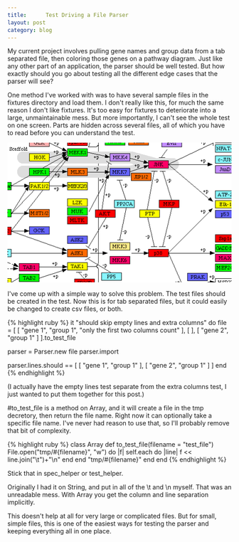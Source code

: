 ```yaml
---
title:      Test Driving a File Parser
layout: post
category: blog
---
```

<p>
My current project involves pulling gene names and group data from a tab separated file, then coloring those genes on a pathway diagram. Just like any other part of an application, the parser should be well tested. But how exactly should you go about testing all the different edge cases that the parser will see?
</p>

<p>
One method I've worked with was to have several sample files in the fixtures directory and load them. I don't really like this, for much the same reason I don't like fixtures. It's too easy for fixtures to deteriorate into a large, unmaintainable mess. But more importantly, I can't see the whole test on one screen. Parts are hidden across several files, all of which you have to read before you can understand the test.
</p>

<p>
<a href="/images/pathway.gif"><img src="/images/pathway.th.png" style="margin-right: 10em;"></a>
</p>

<p>
I've come up with a simple way to solve this problem. The test files should be created in the test. Now this is for tab separated files, but it could easily be changed to create csv files, or both.
</p>

{% highlight ruby %}
it "should skip empty lines and extra columns" do
  file = [
    [ "gene 1", "group 1", "only the first two columns count" ],
    [ ],
    [ "gene 2", "group 1" ]
  ].to_test_file

  parser = Parser.new file
  parser.import

  parser.lines.should == [ [ "gene 1", "group 1" ],
                           [ "gene 2", "group 1" ] ]
end
{% endhighlight %}

<p>
(I actually have the empty lines test separate from the extra columns test, I just wanted to put them together for this post.)
</p>

<p>
#to_test_file is a method on Array, and it will create a file in the tmp decretory, then return the file name. Right now it can optionally take a specific file name. I've never had reason to use that, so I'll probably remove that bit of complexity.
</p>

{% highlight ruby %}
class Array
  def to_test_file(filename = "test_file")
    File.open("tmp/#{filename}", "w") do |f|
      self.each do |line|
        f << line.join("\t")+"\n"
      end
    end
    "tmp/#{filename}"
  end
end
{% endhighlight %}

<p>
Stick that in spec_helper or test_helper.
</p>

<p>
Originally I had it on String, and put in all of the \t and \n myself. That was an unreadable mess. With Array you get the column and line separation implicitly.
</p>

This doesn't help at all for very large or complicated files. But for small, simple files, this is one of the easiest ways for testing the parser and keeping everything all in one place.
</p>

